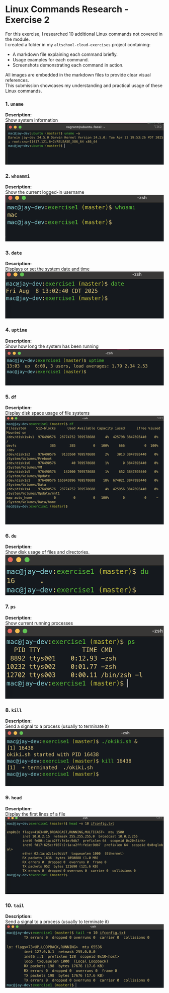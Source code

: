 # Linux Commands Research - Exercise 2

For this exercise, I researched 10 additional Linux commands not covered in the module.  
I created a folder in my `altschool-cloud-exercises` project containing:

- A markdown file explaining each command briefly.
- Usage examples for each command.
- Screenshots demonstrating each command in action.

All images are embedded in the markdown files to provide clear visual references.  
This submission showcases my understanding and practical usage of these Linux commands.

### 1. `uname`

**Description:**  
Show system information
![Description of image](screenshots/screenshot1.png)

### 2. `whoammi`

**Description:**  
Show the current logged-in username
![Description of image](screenshots/screenshot2.png)

### 3. `date`

**Description:**  
Displays or set the system date and time
![Description of image](screenshots/screenshot3.png)

### 4. `uptime`

**Description:**  
Show how long the system has been running
![Description of image](screenshots/screenshot4.png)

### 5. `df`

**Description:**  
Display disk space usage of file systems
![Description of image](screenshots/screenshot5.png)

### 6. `du`

**Description:**  
Show disk usage of files and directories.
![Description of image](screenshots/screenshot6.png)

### 7. `ps`

**Description:**  
Show current running processes
![Description of image](./screenshots/screenshot7.png)

### 8. `kill`

**Description:**  
Send a signal to a process (usually to terminate it)
![Description of image](./screenshots/screenshot8.png)

### 9. `head`

**Description:**  
Display the first lines of a file
![Description of image](./screenshots/screenshot9.png)

### 10. `tail`

**Description:**  
Send a signal to a process (usually to terminate it)
![Description of image](./screenshots/screenshot10.png)
